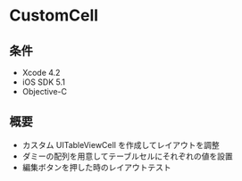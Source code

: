 CustomCell
====================

条件
---------------
 * Xcode 4.2
 * iOS SDK 5.1
 * Objective-C

概要
---------------
 * カスタム UITableViewCell を作成してレイアウトを調整
 * ダミーの配列を用意してテーブルセルにそれぞれの値を設置
 * 編集ボタンを押した時のレイアウトテスト
